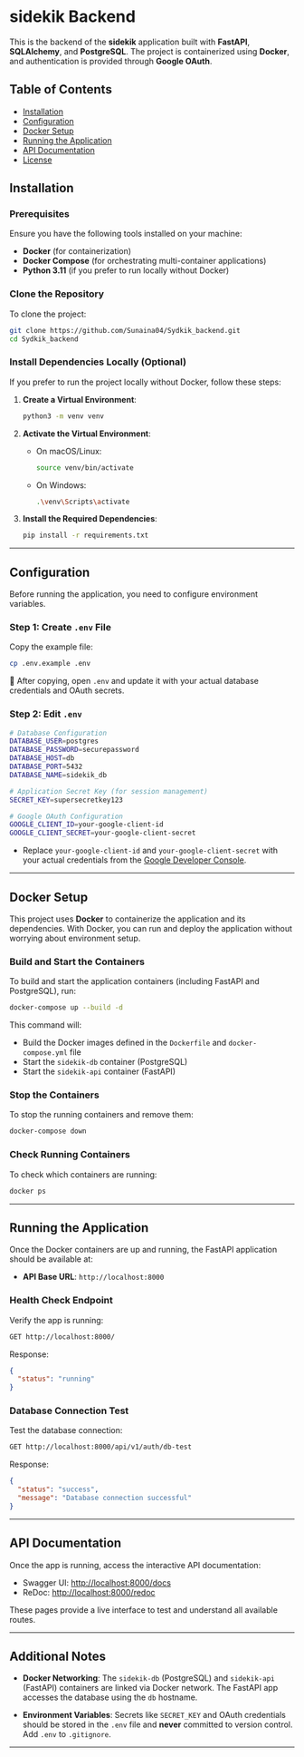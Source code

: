 # sidekik Backend

This is the backend of the **sidekik** application built with **FastAPI**, **SQLAlchemy**, and **PostgreSQL**. The project is containerized using **Docker**, and authentication is provided through **Google OAuth**.

## Table of Contents

- [Installation](#installation)
- [Configuration](#configuration)
- [Docker Setup](#docker-setup)
- [Running the Application](#running-the-application)
- [API Documentation](#api-documentation)
- [License](#license)

## Installation

### Prerequisites

Ensure you have the following tools installed on your machine:

- **Docker** (for containerization)
- **Docker Compose** (for orchestrating multi-container applications)
- **Python 3.11** (if you prefer to run locally without Docker)

### Clone the Repository

To clone the project:

```bash
git clone https://github.com/Sunaina04/Sydkik_backend.git
cd Sydkik_backend
````

### Install Dependencies Locally (Optional)

If you prefer to run the project locally without Docker, follow these steps:

1. **Create a Virtual Environment**:

   ```bash
   python3 -m venv venv
   ```

2. **Activate the Virtual Environment**:

   * On macOS/Linux:

     ```bash
     source venv/bin/activate
     ```

   * On Windows:

     ```bash
     .\venv\Scripts\activate
     ```

3. **Install the Required Dependencies**:

   ```bash
   pip install -r requirements.txt
   ```

---

## Configuration

Before running the application, you need to configure environment variables.

### Step 1: Create `.env` File

Copy the example file:

```bash
cp .env.example .env
```

📝 After copying, open `.env` and update it with your actual database credentials and OAuth secrets.

### Step 2: Edit `.env`

```bash
# Database Configuration
DATABASE_USER=postgres
DATABASE_PASSWORD=securepassword
DATABASE_HOST=db
DATABASE_PORT=5432
DATABASE_NAME=sidekik_db

# Application Secret Key (for session management)
SECRET_KEY=supersecretkey123

# Google OAuth Configuration
GOOGLE_CLIENT_ID=your-google-client-id
GOOGLE_CLIENT_SECRET=your-google-client-secret
```

* Replace `your-google-client-id` and `your-google-client-secret` with your actual credentials from the [Google Developer Console](https://console.developers.google.com/).

---

## Docker Setup

This project uses **Docker** to containerize the application and its dependencies. With Docker, you can run and deploy the application without worrying about environment setup.

### Build and Start the Containers

To build and start the application containers (including FastAPI and PostgreSQL), run:

```bash
docker-compose up --build -d
```

This command will:

* Build the Docker images defined in the `Dockerfile` and `docker-compose.yml` file
* Start the `sidekik-db` container (PostgreSQL)
* Start the `sidekik-api` container (FastAPI)

### Stop the Containers

To stop the running containers and remove them:

```bash
docker-compose down
```

### Check Running Containers

To check which containers are running:

```bash
docker ps
```

---

## Running the Application

Once the Docker containers are up and running, the FastAPI application should be available at:

* **API Base URL**: `http://localhost:8000`

### Health Check Endpoint

Verify the app is running:

```bash
GET http://localhost:8000/
```

Response:

```json
{
  "status": "running"
}
```

### Database Connection Test

Test the database connection:

```bash
GET http://localhost:8000/api/v1/auth/db-test
```

Response:

```json
{
  "status": "success",
  "message": "Database connection successful"
}
```

---

## API Documentation

Once the app is running, access the interactive API documentation:

* Swagger UI: [http://localhost:8000/docs](http://localhost:8000/docs)
* ReDoc: [http://localhost:8000/redoc](http://localhost:8000/redoc)

These pages provide a live interface to test and understand all available routes.

---

## Additional Notes

* **Docker Networking**: The `sidekik-db` (PostgreSQL) and `sidekik-api` (FastAPI) containers are linked via Docker network. The FastAPI app accesses the database using the `db` hostname.

* **Environment Variables**: Secrets like `SECRET_KEY` and OAuth credentials should be stored in the `.env` file and **never** committed to version control. Add `.env` to `.gitignore`.

---